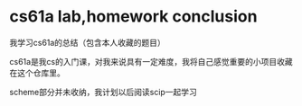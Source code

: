 # cs61a lab,homework conclusion
 我学习cs61a的总结（包含本人收藏的题目）

cs61a是我cs的入门课，对我来说具有一定难度，我将自己感觉重要的小项目收藏在这个仓库里。

scheme部分并未收纳，我计划以后阅读scip一起学习
